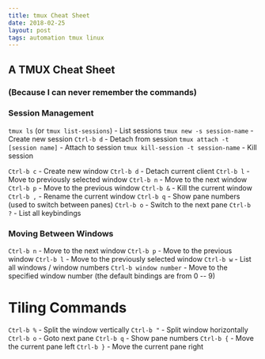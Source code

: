 ```yaml
---
title: tmux Cheat Sheet
date: 2018-02-25
layout: post
tags: automation tmux linux
---
```


## A TMUX Cheat Sheet
### (Because I can never remember the commands)

### Session Management 
`tmux ls` (or `tmux list-sessions`) - List sessions 
`tmux new -s session-name` - Create new session
`Ctrl-b d` - Detach from session 
`tmux attach -t [session name]` - Attach to session
`tmux kill-session -t session-name` - Kill session

`Ctrl-b c` - Create new window 
`Ctrl-b d` - Detach current client 
`Ctrl-b l` - Move to previously selected window 
`Ctrl-b n` - Move to the next window 
`Ctrl-b p` - Move to the previous window 
`Ctrl-b &` - Kill the current window 
`Ctrl-b ,` - Rename the current window 
`Ctrl-b q` - Show pane numbers (used to switch between panes) 
`Ctrl-b o` - Switch to the next pane 
`Ctrl-b ?` - List all keybindings 

### Moving Between Windows
`Ctrl-b n` - Move to the next window
`Ctrl-b p` - Move to the previous window
`Ctrl-b l` - Move to the previously selected window
`Ctrl-b w` - List all windows / window numbers
`Ctrl-b window number` - Move to the specified window number (the default bindings are from 0 -- 9) 

# Tiling Commands 
`Ctrl-b %` - Split the window vertically
`Ctrl-b "` - Split window horizontally
`Ctrl-b o` - Goto next pane
`Ctrl-b q` - Show pane numbers
`Ctrl-b {` - Move the current pane left 
`Ctrl-b }` - Move the current pane right
